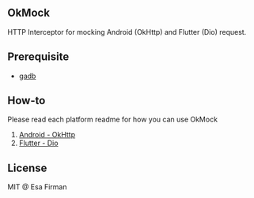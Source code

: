 ## OkMock

HTTP Interceptor for mocking Android (OkHttp) and Flutter (Dio) request.

## Prerequisite

- [gadb](https://github.com/esafirm/gadb)

## How-to

Please read each platform readme for how you can use OkMock

1. [Android - OkHttp](https://github.com/esafirm/okmock/tree/master/android_okmock)
2. [Flutter - Dio](https://github.com/esafirm/okmock/tree/master/flutter_okmock)

## License

MIT @ Esa Firman

